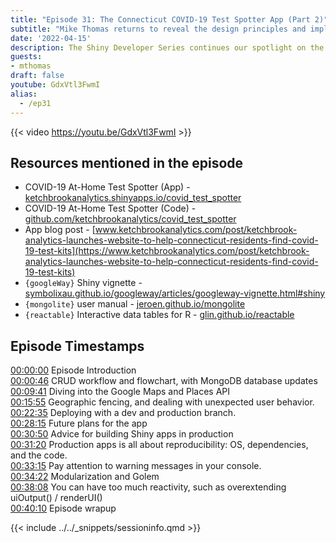```yaml
---
title: "Episode 31: The Connecticut COVID-19 Test Spotter App (Part 2)" 
subtitle: "Mike Thomas returns to reveal the design principles and implementation of key features in the COVID-19 Test Spotter App!"
date: '2022-04-15'
description: The Shiny Developer Series continues our spotlight on the COVID-19 Test Spotter application created by renowned data scientist and entrepreneur Mike Thomas! In this episode we learn how Mike implemented robust database techniques and logic to manage user-supplied data, navigating the use of multiple mapping APIs, and achieving a practical development-to-production strategy for releasing the application to the public. Plus we have a great discussion on what production means in the space of Shiny development, and much more. 
guests:
- mthomas
draft: false
youtube: GdxVtl3FwmI
alias: 
  - /ep31
---
```


{{< video https://youtu.be/GdxVtl3FwmI >}}

## Resources mentioned in the episode

* COVID-19 At-Home Test Spotter (App) - [ketchbrookanalytics.shinyapps.io/covid_test_spotter](https://ketchbrookanalytics.shinyapps.io/covid_test_spotter/)
* COVID-19 At-Home Test Spotter (Code) - [github.com/ketchbrookanalytics/covid_test_spotter](https://github.com/ketchbrookanalytics/covid_test_spotter)
* App blog post - [www.ketchbrookanalytics.com/post/ketchbrook-analytics-launches-website-to-help-connecticut-residents-find-covid-19-test-kits](https://www.ketchbrookanalytics.com/post/ketchbrook-analytics-launches-website-to-help-connecticut-residents-find-covid-19-test-kits)
* `{googleWay}` Shiny vignette - [symbolixau.github.io/googleway/articles/googleway-vignette.html#shiny](https://symbolixau.github.io/googleway/articles/googleway-vignette.html#shiny)
* `{mongolite}` user manual - [jeroen.github.io/mongolite](https://jeroen.github.io/mongolite)
* `{reactable}` Interactive data tables for R - [glin.github.io/reactable](https://glin.github.io/reactable)

## Episode Timestamps

[00:00:00](https://youtube.com/watch?v=GdxVtl3FwmI&t=0s) Episode Introduction </br>
[00:00:46](https://youtube.com/watch?v=GdxVtl3FwmI&t=46s) CRUD workflow and flowchart, with MongoDB database updates </br>
[00:09:41](https://youtube.com/watch?v=GdxVtl3FwmI&t=581s) Diving into the Google Maps and Places API </br>
[00:15:55](https://youtube.com/watch?v=GdxVtl3FwmI&t=955s) Geographic fencing, and dealing with unexpected user behavior.  </br>
[00:22:35](https://youtube.com/watch?v=GdxVtl3FwmI&t=1355s) Deploying with a dev and production branch. </br>
[00:28:15](https://youtube.com/watch?v=GdxVtl3FwmI&t=1695s) Future plans for the app </br>
[00:30:50](https://youtube.com/watch?v=GdxVtl3FwmI&t=1850s) Advice for building Shiny apps in production </br>
[00:31:20](https://youtube.com/watch?v=GdxVtl3FwmI&t=1880s) Production apps is all about reproducibility: OS, dependencies, and the code. </br>
[00:33:15](https://youtube.com/watch?v=GdxVtl3FwmI&t=1995s) Pay attention to warning messages in your console. </br>
[00:34:22](https://youtube.com/watch?v=GdxVtl3FwmI&t=2062s) Modularization and Golem </br>
[00:38:08](https://youtube.com/watch?v=GdxVtl3FwmI&t=2288s) You can have too much reactivity, such as overextending uiOutput() / renderUI() </br>
[00:40:10](https://youtube.com/watch?v=GdxVtl3FwmI&t=2410s) Episode wrapup </br>

{{< include ../../_snippets/sessioninfo.qmd >}}
